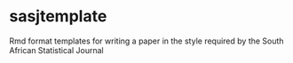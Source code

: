# sasjtemplate
Rmd format templates for writing a paper in the style required by the South African Statistical Journal
